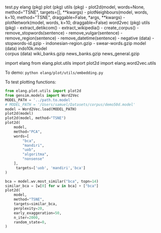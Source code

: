 test.py
elang (pkg)
    plot (pkg)
        utils (pkg)
            - plot2d(model, words=None, method="TSNE", targets=[], **kwargs)
            - plotNeighbours(model, words, k=10, method="TSNE", draggable=False, *args, **kwargs)
            - plotNetwork(model, words, k=10, draggable=False)
    word2vec (pkg)
        utils (pkg)
            - extract_detikcom()
            - extract_wikipedia()
            - create_corpus()
            - remove_stopwords(sentence)
            - remove_vulgar(sentence)
            - remove_region(sentence)
            - remove_datetime(sentence)
            - negative (data)
                - stopwords-id.gzip
                - indonesian-region.gzip
                - swear-words.gzip
        model (data)
            indo10k.model  
        corpus (data)
            wiki_banks.gzip
            news_banks.gzip
            news_general.gzip

import elang
from elang.plot.utils import plot2d
import elang.word2vec.utils

To demo:
`python elang/plot/utils/embedding.py`

To test plotting functions: 
```py
from elang.plot.utils import plot2d
from gensim.models import Word2Vec
MODEL_PATH = '../path.to.model'
# MODEL_PATH = '/Users/samuel/Datasets/corpus/demo50d.model'
model = Word2Vec.load(MODEL_PATH)
plot2d(model)
plot2d(model, method="TSNE")
plot2d(
    model,
    method="PCA",
    words=[
        "bca",
        "mandiri",
        "uob",
        "algoritma",
        "nonsense"
    ],
     targets=['uob', 'mandiri','bca']
)

bca = model.wv.most_similar("bca", topn=14)
similar_bca = [w[0] for w in bca] + ["bca"]
plot2d(
    model,
    method="TSNE",
    targets=similar_bca,
    perplexity=20,
    early_exaggeration=50,
    n_iter=2000,
    random_state=0,
)
```